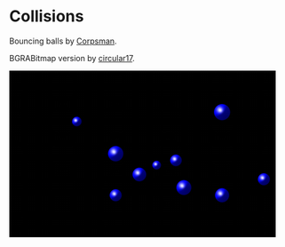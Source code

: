 
# Collisions

Bouncing balls by [Corpsman](http://corpsman.de/index.php?doc=beispiele/pingpong).

BGRABitmap version by [circular17](http://www.developpez.net/forums/showthread.php?t=1476320#post8309416).

![screenshot](screenshot/collisions.png)
